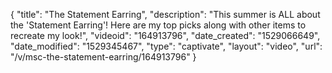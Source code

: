 {
    "title": "The Statement Earring",
    "description": "This summer is ALL about the 'Statement Earring'! Here are my top picks along with other items to recreate my look!",
    "videoid": "164913796",
    "date_created": "1529066649",
    "date_modified": "1529345467",
    "type": "captivate",
    "layout": "video",
    "url": "\/v\/msc-the-statement-earring\/164913796"
}